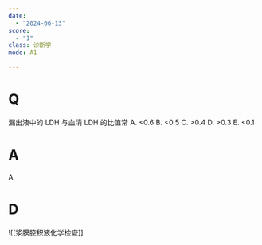 ```yaml
---
date:
  - "2024-06-13"
score:
  - "1"
class: 诊断学
mode: A1

---
```



# Q
漏出液中的 LDH 与血清 LDH 的比值常
A. <0.6 
B. <0.5 
C. >0.4
D. >0.3 
E. <0.1

# A

A


# D
![[浆膜腔积液化学检查]]